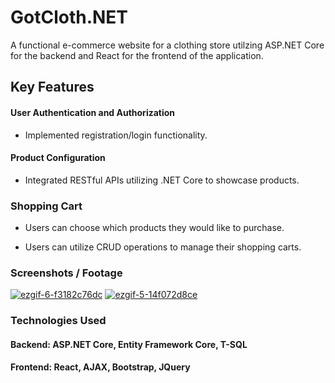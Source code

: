 
# GotCloth.NET

A functional e-commerce website for a clothing store utilzing ASP.NET Core for the backend and React for the frontend of the application.

## Key Features

#### User Authentication and Authorization
- Implemented registration/login functionality.

#### Product Configuration
- Integrated RESTful APIs utilizing .NET Core to showcase products.

### Shopping Cart
- Users can choose which products they would like to purchase.

- Users can utilize CRUD operations to manage their shopping carts.

### Screenshots / Footage

<a href='https://postimg.cc/p9CYjy9P' target='_blank'><img src='https://i.postimg.cc/p9CYjy9P/ezgif-6-f3182c76dc.gif' border='0' alt='ezgif-6-f3182c76dc'/></a>
<a href='https://postimg.cc/qt8Vf65D' target='_blank'><img src='https://i.postimg.cc/qt8Vf65D/ezgif-5-14f072d8ce.gif' border='0' alt='ezgif-5-14f072d8ce'/></a>

### Technologies Used
#### Backend: ASP.NET Core, Entity Framework Core, T-SQL

#### Frontend: React, AJAX, Bootstrap, JQuery 